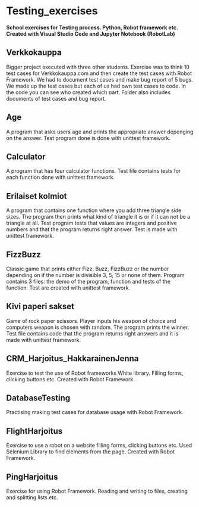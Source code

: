 # Testing_exercises
**School exercises for Testing process. Python, Robot framework etc. Created with Visual Studio Code and Jupyter Notebook (RobotLab)**

## Verkkokauppa
Bigger project executed with three other students. Exercise was to think 10 test cases for Verkkokauppa.com and then create the test cases with Robot Framework. We had to document test cases and make bug report of 5 bugs. We made up the test cases but each of us had own test cases to code. In the code you can see who created which part. Folder also includes documents of test cases and bug report.

## Age
A program that asks users age and prints the appropriate answer depenging on the answer. Test program done is done with unittest framework.

## Calculator
A program that has four calculator functions. Test file contains tests for each function done with unittest framework.

## Erilaiset kolmiot
A program that contains one function where you add three triangle side sizes. The program then prints what kind of triangle it is or if it can not be a triangle at all. Test program tests that values are integers and positive numbers and that the program returns right answer. Test is made with unittest framework.

## FizzBuzz
Classic game that prints either Fizz, Buzz, FizzBuzz or the number depending on if the number is divisible 3, 5, 15 or none of them. Program contains 3 files: the demo of the program, function and tests of the function. Test are created with unittest framework.

## Kivi paperi sakset
Game of rock paper scissors. Player inputs his weapon of choice and computers weapon is chosen with random. The program prints the winner. Test file contains code that the program returns right answers and it is made with unittest framework.

## CRM_Harjoitus_HakkarainenJenna
Exercise to test the use of Robot frameworks White library. Filling forms, clicking buttons etc. Created with Robot Framework.

## DatabaseTesting
Practising making test cases for database usage with Robot Framework.

## FlightHarjoitus
Exercise to use a robot on a website filling forms, clicking buttons etc. Used Selenium Library to find elements from the page. Created with Robot Framework.

## PingHarjoitus
Exercise for using Robot Framework. Reading and writing to files, creating and splitting lists etc.


